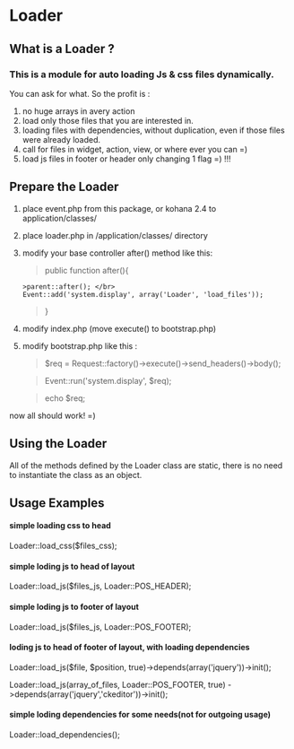 # Loader

##  What is a Loader ? 
 
### This is a module for auto loading Js & css files dynamically. 
 You can ask for what. So the profit is : 
 
 1. no huge arrays in avery action  
 2. load only those files that you are interested in. 
 3. loading files with dependencies, without duplication, even 
    if those files were already loaded. 
 4. call for files in widget, action, view, or where ever you can =) 
 5. load js files in footer or header only changing 1 flag =) !!! 
 
## Prepare the Loader

1. place event.php from this package, or kohana 2.4 to application/classes/ 
2. place loader.php in /application/classes/ directory 
3. modify your base controller after() method like this: 

    >public function after(){
    
       >parent::after(); </br>
       Event::add('system.display', array('Loader', 'load_files')); 
    
    >}  

4. modify index.php (move execute() to bootstrap.php) 
5. modify bootstrap.php like this : 

    >$req = Request::factory()->execute()->send_headers()->body();
    
    >Event::run('system.display', $req);  <br/> 
    
    >echo $req;  <br/> 
 
now all should work! =) 

## Using the Loader

All of the methods defined by the Loader class are static, there is 
no need to instantiate the class as an object. 
 

## Usage Examples

#### simple loading css to head  
 Loader::load_css($files_css); 

#### simple loding js to head of layout 
 Loader::load_js($files_js, Loader::POS_HEADER); 
 
#### simple loding js to footer of layout 
 Loader::load_js($files_js, Loader::POS_FOOTER); 
 
#### loding js to head of footer of layout, with loading dependencies 
 Loader::load_js($file, $position, true)->depends(array('jquery'))->init(); 
 
 Loader::load_js(array_of_files, Loader::POS_FOOTER, true) 
    ->depends(array('jquery','ckeditor'))->init(); 

#### simple loding dependencies for some needs(not for outgoing usage) 
 Loader::load_dependencies(); 

